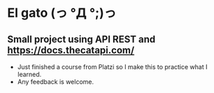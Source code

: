 # El gato (っ °Д °;)っ 
## Small project using API REST and https://docs.thecatapi.com/
- Just finished a course from Platzi so I make this to practice what I learned.
- Any feedback is welcome.
